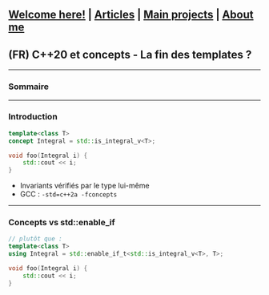 ## [Welcome here!](https://vpenando.github.io) | [Articles](https://vpenando.github.io/articles.html) | [Main projects](https://vpenando.github.io/projects.html) | [About me](https://vpenando.github.io/about.html)

## (FR) C++20 et concepts - La fin des templates ?

---

### Sommaire


---

### Introduction

```cpp
template<class T>
concept Integral = std::is_integral_v<T>;

void foo(Integral i) {
    std::cout << i;
}
```

* Invariants vérifiés par le type lui-même
* GCC : `-std=c++2a -fconcepts`

---

### Concepts vs std::enable_if
```cpp
// plutôt que :
template<class T>
using Integral = std::enable_if_t<std::is_integral_v<T>, T>;

void foo(Integral i) {
    std::cout << i;
}
```
